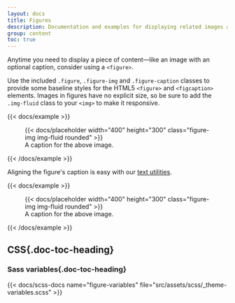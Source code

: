 ```yaml
---
layout: docs
title: Figures
description: Documentation and examples for displaying related images and text with the figure component in Bootstrap.
group: content
toc: true
---
```


Anytime you need to display a piece of content—like an image with an optional caption, consider using a `<figure>`.

Use the included `.figure`, `.figure-img` and `.figure-caption` classes to provide some baseline styles for the HTML5 `<figure>` and `<figcaption>` elements. Images in figures have no explicit size, so be sure to add the `.img-fluid` class to your `<img>` to make it responsive.

{{< docs/example >}}
<figure class="figure">
  {{< docs/placeholder width="400" height="300" class="figure-img img-fluid rounded" >}}
  <figcaption class="figure-caption">A caption for the above image.</figcaption>
</figure>
{{< /docs/example >}}

Aligning the figure's caption is easy with our [text utilities](https://getbootstrap.com/docs/5.3/utilities/text/#text-alignment).

{{< docs/example >}}
<figure class="figure">
  {{< docs/placeholder width="400" height="300" class="figure-img img-fluid rounded" >}}
  <figcaption class="figure-caption text-end">A caption for the above image.</figcaption>
</figure>
{{< /docs/example >}}

## CSS{.doc-toc-heading}

### Sass variables{.doc-toc-heading}

{{< docs/scss-docs name="figure-variables" file="src/assets/scss/_theme-variables.scss" >}}
